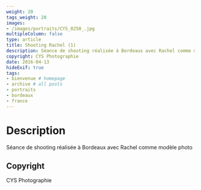 ```yaml
---
weight: 20
tags_weight: 20
images:
- /images/portraits/CYS_0250_.jpg
multipleColumn: false
type: article
title: Shooting Rachel (1)
description: Séance de shooting réalisée à Bordeaux avec Rachel comme modèle photo
copyright: CYS Photographie
date: 2016-04-13
hideExif: true
tags:
- bienvenue # homepage
- archive # all posts
- portraits
- bordeaux
- france
---
```


# Description

Séance de shooting réalisée à Bordeaux avec Rachel comme modèle photo

## Copyright

CYS Photographie
